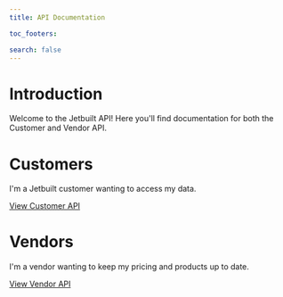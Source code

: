 ```yaml
---
title: API Documentation

toc_footers:

search: false
---
```


# Introduction

Welcome to the Jetbuilt API! Here you'll find documentation for both the Customer
and Vendor API.

# Customers

I'm a Jetbuilt customer wanting to access my data.

<a href="/customers" class="button">View Customer API</a>

# Vendors

I'm a vendor wanting to keep my pricing and products up to date.

<a href="/vendors" class="button">View Vendor API</a>
